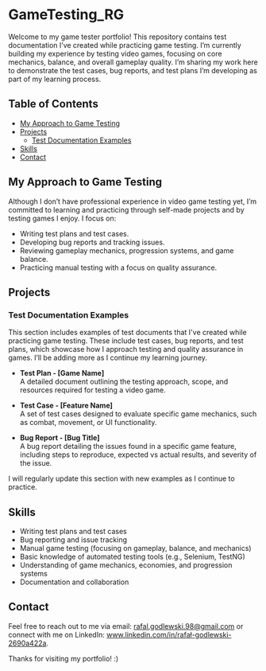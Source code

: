 # GameTesting_RG

Welcome to my game tester portfolio! This repository contains test documentation I’ve created while practicing game testing. I’m currently building my experience by testing video games, focusing on core mechanics, balance, and overall gameplay quality. I’m sharing my work here to demonstrate the test cases, bug reports, and test plans I’m developing as part of my learning process.

## Table of Contents

- [My Approach to Game Testing](#my-approach-to-game-testing)
- [Projects](#projects)
  - [Test Documentation Examples](#test-documentation-examples)
- [Skills](#skills)
- [Contact](#contact)

## My Approach to Game Testing

Although I don’t have professional experience in video game testing yet, I’m committed to learning and practicing through self-made projects and by testing games I enjoy. I focus on:

- Writing test plans and test cases.
- Developing bug reports and tracking issues.
- Reviewing gameplay mechanics, progression systems, and game balance.
- Practicing manual testing with a focus on quality assurance.

## Projects

### Test Documentation Examples

This section includes examples of test documents that I've created while practicing game testing. These include test cases, bug reports, and test plans, which showcase how I approach testing and quality assurance in games. I’ll be adding more as I continue my learning journey.

- **Test Plan - [Game Name]**  
  A detailed document outlining the testing approach, scope, and resources required for testing a video game.
  
- **Test Case - [Feature Name]**  
  A set of test cases designed to evaluate specific game mechanics, such as combat, movement, or UI functionality.
  
- **Bug Report - [Bug Title]**  
  A bug report detailing the issues found in a specific game feature, including steps to reproduce, expected vs actual results, and severity of the issue.

I will regularly update this section with new examples as I continue to practice.

## Skills

- Writing test plans and test cases
- Bug reporting and issue tracking
- Manual game testing (focusing on gameplay, balance, and mechanics)
- Basic knowledge of automated testing tools (e.g., Selenium, TestNG)
- Understanding of game mechanics, economies, and progression systems
- Documentation and collaboration

## Contact

Feel free to reach out to me via email: rafal.godlewski.98@gmail.com or connect with me on LinkedIn: www.linkedin.com/in/rafał-godlewski-2690a422a.

Thanks for visiting my portfolio! :)
